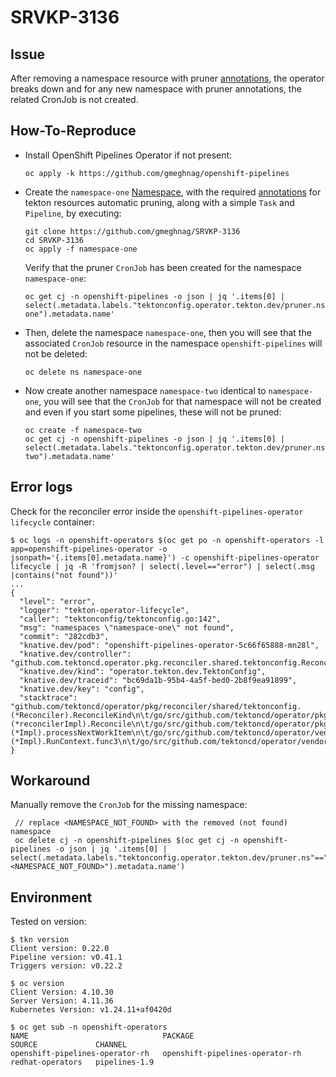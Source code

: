# SRVKP-3136

## Issue
After removing a namespace resource with pruner [annotations](https://docs.openshift.com/container-platform/4.11/cicd/pipelines/automatic-pruning-taskrun-pipelinerun.html#annotations-for-automatic-pruning-taskruns-pipelineruns_automatic-pruning-taskrun-pipelinerun), the operator breaks down and for any new namespace with pruner annotations, the related CronJob is not created.

## How-To-Reproduce
- Install OpenShift Pipelines Operator if not present:
  ```
  oc apply -k https://github.com/gmeghnag/openshift-pipelines
  ```
  
- Create the `namespace-one` [Namespace](https://raw.githubusercontent.com/gmeghnag/SRVKP-3136/main/namespace-one/namespace-one.yaml), with the required [annotations](https://docs.openshift.com/container-platform/4.11/cicd/pipelines/automatic-pruning-taskrun-pipelinerun.html#annotations-for-automatic-pruning-taskruns-pipelineruns_automatic-pruning-taskrun-pipelinerun) for tekton resources automatic pruning, along with a simple `Task` and  `Pipeline`, by executing:

  ```
  git clone https://github.com/gmeghnag/SRVKP-3136
  cd SRVKP-3136
  oc apply -f namespace-one
  ```
  Verify that the pruner `CronJob` has been created for the namespace `namespace-one`:
  ```
  oc get cj -n openshift-pipelines -o json | jq '.items[0] | select(.metadata.labels."tektonconfig.operator.tekton.dev/pruner.ns"=="namespace-one").metadata.name'
  ```
- Then, delete the namespace `namespace-one`, then you will see that the associated `CronJob` resource in the namespace `openshift-pipelines` will not be deleted:
  ```
  oc delete ns namespace-one
  ```

- Now create another namespace `namespace-two` identical to `namespace-one`, you will see that the `CronJob` for that namespace will not be created and even if you start some pipelines, these will not be pruned:
  ```
  oc create -f namespace-two
  oc get cj -n openshift-pipelines -o json | jq '.items[0] | select(.metadata.labels."tektonconfig.operator.tekton.dev/pruner.ns"=="namespace-two").metadata.name'
  ```
  
## Error logs 
Check for the reconciler error inside the `openshift-pipelines-operator lifecycle` container:
  ```
  $ oc logs -n openshift-operators $(oc get po -n openshift-operators -l app=openshift-pipelines-operator -o jsonpath='{.items[0].metadata.name}') -c openshift-pipelines-operator lifecycle | jq -R 'fromjson? | select(.level=="error") | select(.msg |contains("not found"))'
  ...
  {
    "level": "error",
    "logger": "tekton-operator-lifecycle",
    "caller": "tektonconfig/tektonconfig.go:142",
    "msg": "namespaces \"namespace-one\" not found",
    "commit": "282cdb3",
    "knative.dev/pod": "openshift-pipelines-operator-5c66f65888-mn28l",
    "knative.dev/controller": "github.com.tektoncd.operator.pkg.reconciler.shared.tektonconfig.Reconciler",
    "knative.dev/kind": "operator.tekton.dev.TektonConfig",
    "knative.dev/traceid": "bc69da1b-95b4-4a5f-bed0-2b8f9ea91899",
    "knative.dev/key": "config",
    "stacktrace": "github.com/tektoncd/operator/pkg/reconciler/shared/tektonconfig.(*Reconciler).ReconcileKind\n\t/go/src/github.com/tektoncd/operator/pkg/reconciler/shared/tektonconfig/tektonconfig.go:142\ngithub.com/tektoncd/operator/pkg/client/injection/reconciler/operator/v1alpha1/tektonconfig.(*reconcilerImpl).Reconcile\n\t/go/src/github.com/tektoncd/operator/pkg/client/injection/reconciler/operator/v1alpha1/tektonconfig/reconciler.go:235\nknative.dev/pkg/controller.(*Impl).processNextWorkItem\n\t/go/src/github.com/tektoncd/operator/vendor/knative.dev/pkg/controller/controller.go:542\nknative.dev/pkg/controller.(*Impl).RunContext.func3\n\t/go/src/github.com/tektoncd/operator/vendor/knative.dev/pkg/controller/controller.go:491"
  }
  ```

## Workaround
Manually remove the `CronJob` for the missing namespace:
```
 // replace <NAMESPACE_NOT_FOUND> with the removed (not found) namespace
 oc delete cj -n openshift-pipelines $(oc get cj -n openshift-pipelines -o json | jq '.items[0] | select(.metadata.labels."tektonconfig.operator.tekton.dev/pruner.ns"=="<NAMESPACE_NOT_FOUND>").metadata.name')
```

## Environment

Tested on version:
```
$ tkn version
Client version: 0.22.0
Pipeline version: v0.41.1
Triggers version: v0.22.2

$ oc version
Client Version: 4.10.30
Server Version: 4.11.36
Kubernetes Version: v1.24.11+af0420d

$ oc get sub -n openshift-operators
NAME                              PACKAGE                           SOURCE             CHANNEL
openshift-pipelines-operator-rh   openshift-pipelines-operator-rh   redhat-operators   pipelines-1.9
```
